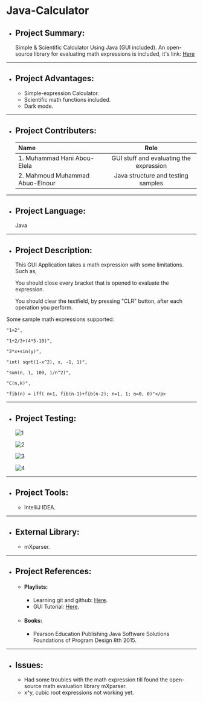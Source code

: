 # Java-Calculator

* ## Project Summary:
  Simple &amp; Scientific Calculator Using Java (GUI included).
  An open-source library for evaluating math expressions is included, it's link: [Here](http://mathparser.org/)
  
* * *
  
* ## Project Advantages:
	* Simple-expression Calculator.
	* Scientific math functions included.
	* Dark mode.

* * *

* ## Project Contributers:
	|Name|Role|
    |:---|:---:|
    |1. Muhammad Hani Abou-Elela|GUI stuff and evaluating the expression|
    |2. Mahmoud Muhammad Abuo-Elnour|Java structure and testing samples|
    
* * *

	
* ## Project Language:
	<p>Java</p> 	

* * *

* ## Project Description:
  <p>This GUI Application takes a math expression with some limitations. Such as,
	
	You should close every bracket that is opened to evaluate the expression.
	
	You should clear the textfield, by pressing "CLR" button, after each operation you perform.
  
Some sample math expressions supported:
	
	"1+2",
	
	"1+2/3+(4*5-10)",
	
	"2*x+sin(y)",
	
	"int( sqrt(1-x^2), x, -1, 1)",
	
	"sum(n, 1, 100, 1/n^2)",
	
	"C(n,k)",
	
	"fib(n) = iff( n>1, fib(n-1)+fib(n-2); n=1, 1; n=0, 0)"</p>

* * *

* ## Project Testing:

	![1](https://user-images.githubusercontent.com/48108210/124963236-d9589000-e01f-11eb-9773-737ecfa99be9.PNG)
	
	![2](https://user-images.githubusercontent.com/48108210/124963243-d9f12680-e01f-11eb-88c7-26c7e15c8db1.PNG)

  	![3](https://user-images.githubusercontent.com/48108210/124963244-da89bd00-e01f-11eb-8463-93b4b35f1828.PNG)
	
  	![4](https://user-images.githubusercontent.com/48108210/124963247-da89bd00-e01f-11eb-84ee-3075760c014d.PNG)

* * *

* ## Project Tools:
	* IntelliJ IDEA.

* * *

* ## External Library:
	* mXparser.

* * *

* ## Project References: 
	* #### Playlists:
		* Learning git and github: [Here](https://www.youtube.com/watch?v=ACOiGZoqC8w&list=PLDoPjvoNmBAw4eOj58MZPakHjaO3frVMF).
		* GUI Tutorial: [Here](https://www.youtube.com/playlist?list=PLnzqK5HvcpwRhWDkdkM4jSTPW3CgxKH8G).
	* #### Books:  
		* Pearson Education Publishing Java Software Solutions Foundations of Program Design 8th 2015.  
* * *

* ## Issues:
	* Had some troubles with the math expression till found the open-source math evaluation library mXparser.
	* x^y, cubic root expressions not working yet.

